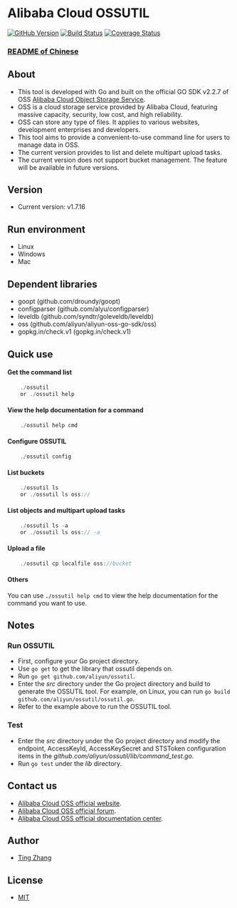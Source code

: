 # Alibaba Cloud OSSUTIL
 
[![GitHub Version](https://badge.fury.io/gh/aliyun%2Fossutil.svg)](https://badge.fury.io/gh/aliyun%2Fossutil)
[![Build Status](https://travis-ci.org/aliyun/ossutil.svg?branch=master)](https://travis-ci.org/aliyun/ossutil)
[![Coverage Status](https://coveralls.io/repos/github/aliyun/ossutil/badge.svg?branch=master)](https://coveralls.io/github/aliyun/ossutil?branch=master)

### [README of Chinese](https://github.com/aliyun/ossutil/blob/master/README-CN.md)

## About
- This tool is developed with Go and built on the official GO SDK v2.2.7 of OSS [Alibaba Cloud Object Storage Service](http://www.aliyun.com/product/oss/).
- OSS is a cloud storage service provided by Alibaba Cloud, featuring massive capacity, security, low cost, and high reliability.
- OSS can store any type of files. It applies to various websites, development enterprises and developers.
- This tool aims to provide a convenient-to-use command line for users to manage data in OSS.
- The current version provides to list and delete multipart upload tasks.
- The current version does not support bucket management. The feature will be available in future versions.

## Version
- Current version: v1.7.16

## Run environment
- Linux
- Windows
- Mac

## Dependent libraries 
- goopt (github.com/droundy/goopt) 
- configparser (github.com/alyu/configparser)
- leveldb (github.com/syndtr/goleveldb/leveldb)
- oss (github.com/aliyun/aliyun-oss-go-sdk/oss)
- gopkg.in/check.v1 (gopkg.in/check.v1)

## Quick use
#### Get the command list
```go
    ./ossutil
    or ./ossutil help
```

#### View the help documentation for a command
```go
    ./ossutil help cmd 
```
    
#### Configure OSSUTIL 
```go
    ./ossutil config
```

#### List buckets
```go
    ./ossutil ls
    or ./ossutil ls oss://
```

#### List objects and multipart upload tasks
```go
    ./ossutil ls -a
    or ./ossutil ls oss:// -a
```

#### Upload a file
```go
    ./ossutil cp localfile oss://bucket
```

#### Others
You can use `./ossutil help cmd` to view the help documentation for the command you want to use. 

## Notes
### Run OSSUTIL
- First, configure your Go project directory. 
- Use `go get` to get the library that ossutil depends on.
- Run `go get github.com/aliyun/ossutil`.
- Enter the *src* directory under the Go project directory and build to generate the OSSUTIL tool. For example, on Linux, you can run `go build github.com/aliyun/ossutil/ossutil.go`.
- Refer to the example above to run the OSSUTIL tool.

### Test
- Enter the *src* directory under the Go project directory and modify the endpoint, AccessKeyId, AccessKeySecret and STSToken configuration items in the *github.com/aliyun/ossutil/lib/command_test.go*.
- Run `go test` under the *lib* directory.

## Contact us
- [Alibaba Cloud OSS official website](http://oss.aliyun.com).
- [Alibaba Cloud OSS official forum](http://bbs.aliyun.com).
- [Alibaba Cloud OSS official documentation center](http://www.aliyun.com/product/oss#Docs).

## Author
- [Ting Zhang](https://github.com/dengwu12)

## License
- [MIT](https://github.com/aliyun/ossutil/blob/master/LICENSE)
